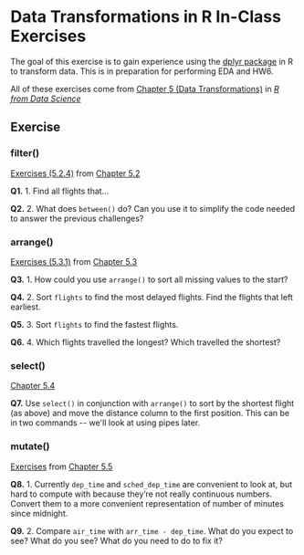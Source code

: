 # Data Transformations in R In-Class Exercises

The goal of this exercise is to gain experience using the [dplyr package](https://www.rdocumentation.org/packages/dplyr/versions/0.7.8) in R to transform data. This is in preparation for performing EDA and HW6. 

All of these exercises come from [Chapter 5 (Data Transformations)](https://r4ds.had.co.nz/transform.html) in [*R from Data Science*](https://r4ds.had.co.nz)
 
## Exercise

### filter()

[Exercises (5.2.4)](https://r4ds.had.co.nz/transform.html#exercises-8) from [Chapter 5.2](https://r4ds.had.co.nz/transform.html#filter-rows-with-filter)

**Q1.** 1. Find all flights that...

**Q2.** 2. What does `between()` do? Can you use it to simplify the code needed to answer the previous challenges?

### arrange()

[Exercises (5.3.1)](https://r4ds.had.co.nz/transform.html#exercises-9) from [Chapter 5.3](https://r4ds.had.co.nz/transform.html#arrange-rows-with-arrange)

**Q3.** 1. How could you use `arrange()` to sort all missing values to the start? 

**Q4.** 2. Sort `flights` to find the most delayed flights. Find the flights that left earliest.

**Q5.** 3. Sort `flights` to find the fastest flights.

**Q6.** 4. Which flights travelled the longest? Which travelled the shortest?

### select()

[Chapter 5.4](https://r4ds.had.co.nz/transform.html#select)

**Q7.** Use ```select()``` in conjunction with ```arrange()``` to sort by the shortest flight (as above) and move the distance column to the first position. This can be in two commands -- we'll look at using pipes later.

### mutate()

[Exercises](https://r4ds.had.co.nz/transform.html#exercises-11) from [Chapter 5.5](https://r4ds.had.co.nz/transform.html#add-new-variables-with-mutate)

**Q8.** 1. Currently `dep_time` and `sched_dep_time` are convenient to look at, but hard to compute with because they’re not really continuous numbers. Convert them to a more convenient representation of number of minutes since midnight.

**Q9.** 2. Compare `air_time` with `arr_time - dep_time`. What do you expect to see? What do you see? What do you need to do to fix it?
